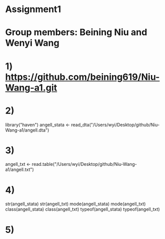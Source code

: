 # Assignment1
# Group members: Beining Niu and Wenyi Wang
# 1) https://github.com/beining619/Niu-Wang-a1.git
# 2)
library("haven")
angell_stata <- read_dta("/Users/wyi/Desktop/github/Niu-Wang-a1/angell.dta")
# 3)
angell_txt <- read.table("/Users/wyi/Desktop/github/Niu-Wang-a1/angell.txt")
# 4) 
str(angell_stata)
str(angell_txt)
mode(angell_stata)
mode(angell_txt)
class(angell_stata)
class(angell_txt)
typeof(angell_stata)
typeof(angell_txt)
# 5)


